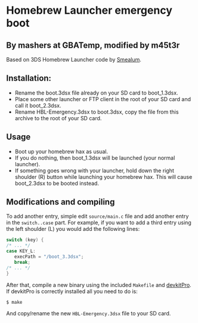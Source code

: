 Homebrew Launcher emergency boot
================================

By mashers at GBATemp, modified by m45t3r
-----------------------------------------

Based on 3DS Homebrew Launcher code by [Smealum][1].

Installation:
-------------

* Rename the boot.3dsx file already on your SD card to boot_1.3dsx.
* Place some other launcher or FTP client in the root of your SD card and call
it boot_2.3dsx.
* Rename HBL-Emergency.3dsx to boot.3dsx, copy the file from this archive to the
root of your SD card.

Usage
-----

* Boot up your homebrew hax as usual.
* If you do nothing, then boot_1.3dsx will be launched (your normal launcher).
* If something goes wrong with your launcher, hold down the right shoulder (R)
button while launching your homebrew hax. This will cause boot_2.3dsx to be
booted instead.

Modifications and compiling
---------------------------

To add another entry, simple edit ``source/main.c`` file and add another entry
in the ``switch..case`` part. For example, if you want to add a third entry
using the left shoulder (L) you would add the following lines:

```C
switch (key) {
/* ... */
case KEY_L:
   execPath = "/boot_3.3dsx";
   break;
/* ... */
}
```

After that, compile a new binary using the included ``Makefile`` and
[devkitPro][2]. If devkitPro is correctly installed all you need to do is:

    $ make

And copy/rename the new ``HBL-Emergency.3dsx`` file to your SD card.

[1]: https://github.com/smealum/3ds_hb_menu
[2]: http://devkitpro.org/
